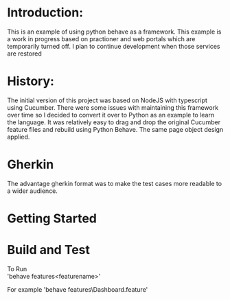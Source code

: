 # Introduction:
This is an example of using python behave as a framework. This example is a work in progress based on practioner and web portals which are temporarily turned off. I plan to continue development when those services are restored

# History: 
The initial version of this project was based on NodeJS with typescript using Cucumber. There were some issues with maintaining this framework over time so I decided to convert it over to Python as an example to learn the language. It was relatively easy to drag and drop the original Cucumber feature files and rebuild using Python Behave. The same page object design applied.

# Gherkin
The advantage gherkin format was to make the test cases more readable to a wider audience. 

# Getting Started

# Build and Test
To Run  
    'behave features\<featurename>'

For example 
    'behave features\Dashboard.feature'

